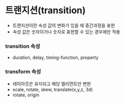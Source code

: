 # 트랜지션(transition)

- 트랜지션이란 속성 값의 변화가 있을 때 중간과정을 표현
- 속성 값은 숫자이거나 숫자로 표현할 수 있는 경우에만 적용

### transition 속성

- duration, delay, timing-function, property

### transform 속성

- 레이아웃은 유지되고 해당 엘리먼트만 변현
- scale, rotate, skew, translate(x,y,z, 3d)
- rotate, origin
